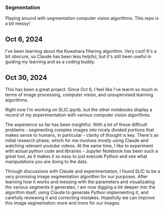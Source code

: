 ### Segmentation

Playing around with segmentation computer vision algorithms. This repo is a bit messy! 

## Oct 6, 2024

I've been learning about the Kuwahara filtering algorithm. Very cool! It's a bit obscure, so Claude has been less helpful, but it's still been useful in guiding my learning and as a coding buddy. 

## Oct 30, 2024

This has been a great project. Since Oct 6, I feel like I've learnt so much in terms of image processing, computer vision, and unsupervised learning algorithms.

Right now I'm working on SLIC.ipynb, but the other notebooks display a record of my experimentation with various computer vision algorithms.

The experience so far has been insightful. With a lot of these difficult problems - segmenting complex images into nicely divided portions that makes sense to humans, in particular - clarity of thought is key. There's an initial research phase, which for me involves mostly using Claude and watching relevant youtube videos. At the same time, I like to experiment with actual python code and libraries - Jupyter Notebook has been such a great tool, as it makes it so easy to just execute Python and see what manipulations you are doing to the data. 

Through discussions with Claude and experimentation, I found SLIC to be a very promising image segmentation algorithm for our purposes. After learning how it works and messing with the parameters and visualizating the various segments it generates, I am now digging a bit deeper into the algorithm itself, using Claude to generate Python implementing it, and carefully reviewing it and correcting mistakes. Hopefully we can improve this image segmentation more and more for our images.